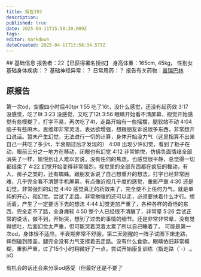 ```yaml
---
title: 报告193
description: 
published: true
date: 2025-04-11T15:58:39.009Z
tags: 
editor: markdown
dateCreated: 2025-04-11T15:58:34.573Z
---
```


﻿## 基础信息
报告者：22【已获得署名授权】
身高体重：165cm, 45kg， 性别女
基础身体疾病：？
基础神经异常：？
日常用药：？
报告有关药物：[普瑞巴林](/drug/PR80)

## 原报告
第一次od，空腹四小时后40tpr
1:55 吃了16t，没什么感觉，还没有起药效
3:17 没感觉，吃了8t
3:23 没感觉，又吃了12t
3:56 眼睛开始看不清屏幕，视觉开始感觉有些模糊了，打字不易，再次吃了4t，走路开始有一些摇摆，腿软站不动
4:04 脑子有些麻木，思维却非常灵活，表达欲增强，想跟朋友诉说很多东西，非常想开口说话。暂未产生幻觉，无法进行一切的计算，身体开始没力气（这里指算不出来自己一共吃了多少t，半衰期过后才发现的）
4:08 出现少许幻觉，看到了柜子在动，眼前三分之一地方在移动，闭眼也有幻觉
4:12 非常愉悦，仿佛负面情绪全部消失了一样，愉悦到让人难以言说，没有任何的焦虑。也感觉很平静，总觉得一切都结束了
4:22 幻觉开始变得非常强烈，视觉里的全部东西都在疯狂的舞动，有人，房子之类的，还有蜘蛛。跟朋友诉说了自己想重开的想法，打字已经非常困难，几乎完全看不清楚手机屏幕，有点像近视几千度的感觉，重影严重
4:30 还是幻觉，非常强烈的幻觉
4:40 感觉真正的药效来了，完全使不上任何力气，就是单纯的开心，和幻觉。尝试了走路，非常勉强的还可以走，必须要扶着什么才行。想活着，产生了一定要活下去的想法
4:44 幻觉更加严重了，各种各样的奇怪的东西，完全走不了路，全身瘫软
4:50 整个人已经很不清醒了，非常晕
5:26 尝试正常的说话，做不到，开始哭，想到了过去的事情的细节。还是非常非常晕，没有觉得想吐，后面幻觉太严重，但可能哭着哭着太累了所以自己睡着了。
可能是第一次od，身体很不适应。半衰期非常不舒服，第二天刚醒的一阵子试图下床走路，摔倒磕到膝盖，腿完全没有力气支撑着去走路。没有什么食欲，眼睛依旧非常模糊，重影严重，过了15个小时稍微好了一点，尝试开始康复训练（指走路（´-）.｡oO

有机会的话还会来分享od感受（但最好还是不要了